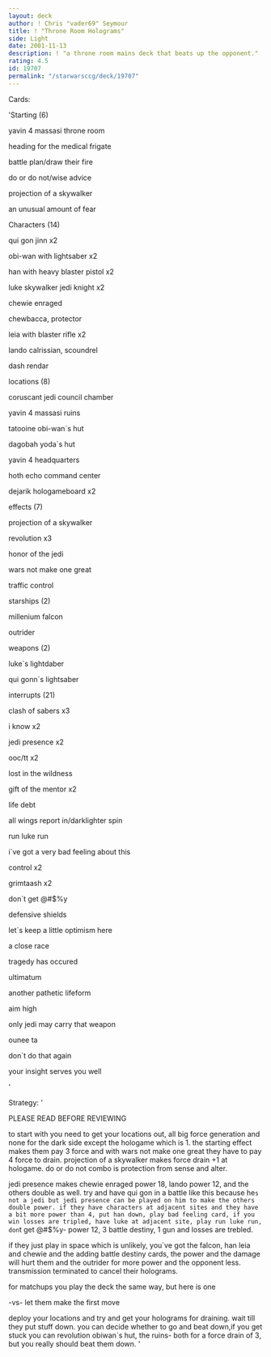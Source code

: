 ```yaml
---
layout: deck
author: ! Chris "vader69" Seymour
title: ! "Throne Room Holograms"
side: Light
date: 2001-11-13
description: ! "a throne room mains deck that beats up the opponent."
rating: 4.5
id: 19707
permalink: "/starwarsccg/deck/19707"
---
```

Cards: 

'Starting (6)

yavin 4 massasi throne room

heading for the medical frigate

battle plan/draw their fire

do or do not/wise advice

projection of a skywalker

an unusual amount of fear


Characters (14)

qui gon jinn x2

obi-wan with lightsaber x2

han with heavy blaster pistol x2

luke skywalker jedi knight x2

chewie enraged

chewbacca, protector

leia with blaster rifle x2

lando calrissian, scoundrel

dash rendar


locations (8)

coruscant jedi council chamber

yavin 4 massasi ruins

tatooine obi-wan`s hut

dagobah yoda`s hut

yavin 4 headquarters

hoth echo command center

dejarik hologameboard x2


effects (7)

projection of a skywalker

revolution x3

honor of the jedi

wars not make one great

traffic control


starships (2)

millenium falcon

outrider


weapons (2)

luke`s lightdaber

qui gonn`s lightsaber


interrupts (21)

clash of sabers x3

i know x2

jedi presence x2

ooc/tt x2

lost in the wildness

gift of the mentor x2

life debt

all wings report in/darklighter spin

run luke run

i`ve got a very bad feeling about this

control x2

grimtaash x2

don`t get @#$%y


defensive shields

let`s keep a little optimism here

a close race

tragedy has occured

ultimatum

another pathetic lifeform

aim high

only jedi may carry that weapon

ounee ta

don`t do that again

your insight serves you well

'

Strategy: '

PLEASE READ BEFORE REVIEWING


to start with you need to get your locations out, all big force generation and none for the dark side except the hologame which is 1. the starting effect makes them pay 3 force and with wars not make one great they have to pay 4 force to drain. projection of a skywalker makes force drain +1 at hologame. do or do not combo is protection from sense and alter.


jedi presence makes chewie enraged power 18, lando power 12, and the others double as well. try and have qui gon in a battle like this because he`s not a jedi but jedi presence can be played on him to make the others double power. if they have characters at adjacent sites and they have a bit more power than 4, put han down, play bad feeling card, if you win losses are tripled, have luke at adjacent site, play run luke run, don`t get @#$%y- power 12, 3 battle destiny, 1 gun and losses are trebled.


if they just play in space which is unlikely, you`ve got the falcon, han leia and chewie and the adding battle destiny cards, the power and the damage will hurt them and the outrider for more power and the opponent less. transmission terminated to cancel their holograms.


for matchups you play the deck the same way, but here is one


-vs- let them make the first move

deploy your locations and try and get your holograms for draining. wait till they put stuff down. you can decide whether to go and beat down,if you get stuck you can revolution obiwan`s hut, the ruins- both for a force drain of 3, but you really should beat them down. '
